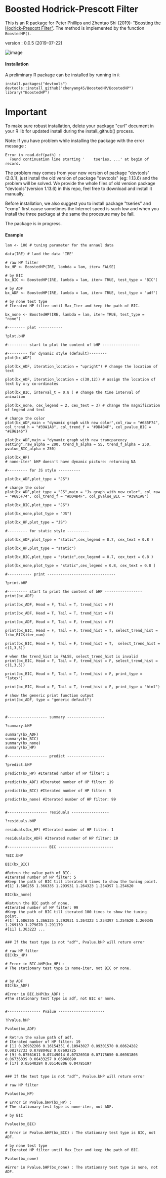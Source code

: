 # Boosted Hodrick-Prescott Filter

This is an R package for Peter Phillips and Zhentao Shi (2019): ["Boosting the Hodrick-Prescott Filter"](https://arxiv.org/abs/1905.00175). The method is implemented by the function `BoostedHP()`. 

version : 0.0.5 (2019-07-22)




![image](https://github.com/chenyang45/BoostedHP/blob/master/ADF_bHP_ani.gif)


#### Installation

A preliminary R package can be installed by running in `R`
```
install.packages("devtools")
devtools::install_github("chenyang45/BoostedHP/BoostedHP")
library("BoostedHP")
```

# Important

To make sure robust installation, delete your package "curl" document in your R lib for updated install during the install_github() process.



Note: If you have problem while installing the package with the error message :
```
Error in read.dcf(path) : 
  Found continuation line starting '    tseries, ...' at begin of record.
```
The problem may comes from your new version of package "devtools" (2.0.1), just install the old version of package "devtools" (eg: 1.13.6) and the problem will be solved.
We provide the whole files of old version package "devtools"(version 1.13.6) in this repo, feel free to download and install it manually. 

Before installation, we also suggest you to install package "tseries" and "exmp" first cause sometimes the Internet speed is such low and when you install the three package at the same the procesure may be fail.

The package is in progress.

#### Example
```
lam <- 100 # tuning parameter for the annaul data

data(IRE) # laod the data 'IRE'

# raw HP filter
bx_HP <- BoostedHP(IRE, lambda = lam, iter= FALSE)

# by BIC
bx_BIC <- BoostedHP(IRE, lambda = lam, iter= TRUE, test_type = "BIC")

# by ADF
bx_ADF <- BoostedHP(IRE, lambda = lam, iter= TRUE, test_type = "adf")

# by none test type
# Iterated HP filter until Max_Iter and keep the path of BIC.

bx_none <- BoostedHP(IRE, lambda = lam, iter= TRUE, test_type = "none")

#-------- plot -----------

?plot.bHP

#--------- start to plot the content of bHP -----------------

#--------- for dynamic style (default)--------
plot(bx_ADF)

plot(bx_ADF, iteration_location = "upright") # change the location of text

plot(bx_ADF, iteration_location = c(30,12)) # assign the location of text by x-y co-ordinates

plot(bx_BIC, interval_t = 0.8 ) # change the time interval of animation

plot(bx_none, cex_legend = 2, cex_text = 3) # change the magnification of legend and text

# change the color
plot(bx_ADF,main = "dynamic graph with new color",col_raw = "#685F74", col_trend_h = "#39A1A8", col_trend_f = "#DD4B4F", col_pvalue_BIC = "#E96145")

plot(bx_ADF,main = "dynamic graph with new trancparency setting",raw_alpha = 200, trend_h_alpha = 55, trend_f_alpha = 250, pvalue_BIC_alpha = 250)

plot(bx_HP)
# none-iter' bHP doesn't have dynamic picture: returning NA

#--------- for JS style ----------

plot(bx_ADF,plot_type = "JS")

# change the color
plot(bx_ADF,plot_type = "JS",main = "Js graph with new color", col_raw = "#685F74", col_trend_f = "#DD4B4F", col_pvalue_BIC = "#39A1A8")

plot(bx_BIC,plot_type = "JS")

plot(bx_none,plot_type = "JS")

plot(bx_HP,plot_type = "JS")

#--------- for static style ----------

plot(bx_ADF,plot_type = "static",cex_legend = 0.7, cex_text = 0.8 )

plot(bx_HP,plot_type = "static")

plot(bx_BIC,plot_type = "static",cex_legend = 0.7, cex_text = 0.8 )

plot(bx_none,plot_type = "static",cex_legend = 0.8, cex_text = 0.8 )

#----------- print -------------------------------

?print.bHP

#--------- start to print the content of bHP -----------------
print(bx_ADF)

print(bx_ADF, Head = F, Tail = T, trend_hist = F)

print(bx_ADF, Head = T, Tail = T, trend_hist = F)

print(bx_ADF, Head = F, Tail = F, trend_hist = F)

print(bx_BIC, Head = F, Tail = F, trend_hist = T, select_trend_hist = 1:bx_BIC$iter_num)

print(bx_BIC, Head = F, Tail = F, trend_hist = T,  select_trend_hist = c(1,3,5))

# when the trend_hist is FALSE, select_trend_hist is invalid
print(bx_BIC, Head = F, Tail = F, trend_hist = F, select_trend_hist = c(1,3,5))

print(bx_BIC, Head = F, Tail = T, trend_hist = F, print_type = "latex")

print(bx_BIC, Head = F, Tail = T, trend_hist = F, print_type = "html")

# show the generic print function output
print(bx_ADF, type = "generic default")



#------------------ summary -----------------

?summary.bHP

summary(bx_ADF)
summary(bx_BIC)
summary(bx_none)
summary(bx_HP)

#------------------ predict -----------------

?predict.bHP

predict(bx_HP) #Iterated number of HP filter: 1

predict(bx_ADF) #Iterated number of HP filter: 19

predict(bx_BIC) #Iterated number of HP filter: 5

predict(bx_none) #Iterated number of HP filter: 99


#------------------ residuals -----------------

?residuals.bHP

residuals(bx_HP) #Iterated number of HP filter: 1

residuals(bx_ADF) #Iterated number of HP filter: 19

#------------------ BIC -------------------------

?BIC.bHP

BIC(bx_BIC)

#Retrun the value path of BIC.
#Iterated number of HP filter: 5
#Keep the path of BIC till iterated 6 times to show the tuning point.
#[1] 1.586255 1.366335 1.293931 1.264323 1.254397 1.254620

BIC(bx_none)

#Retrun the BIC path of none.
#Iterated number of HP filter: 99
#Keep the path of BIC till iterated 100 times to show the tuning point.
#[1] 1.586255 1.366335 1.293931 1.264323 1.254397 1.254620 1.260345 1.269139 1.279670 1.291179
#[11] 1.303223 ...


### If the test type is not "adf", Pvalue.bHP will return error

# raw HP filter
BIC(bx_HP)

# Error in BIC.bHP(bx_HP) :
# The stationary test type is none-iter, not BIC or none.


# by ADF
BIC(bx_ADF)

#Error in BIC.bHP(bx_ADF) :
#The stationary test type is adf, not BIC or none.


#--------------- Pvalue ---------------------

?Pvalue.bHP

Pvalue(bx_ADF)

# Retrun the value path of adf.
# Iterated number of HP filter: 19
# [1] 0.26932206 0.16154351 0.10943027 0.09301570 0.08624282 0.08172733 0.07880462 0.07692725
# [9] 0.07561611 0.07449014 0.07326910 0.07175650 0.06981805 0.06736339 0.06433257 0.06068690
# [17] 0.05640284 0.05146806 0.04785197


### If the test type is not "adf", Pvalue.bHP will return error

# raw HP filter

Pvalue(bx_HP)

# Error in Pvalue.bHP(bx_HP) :
# The stationary test type is none-iter, not ADF.

# by BIC

Pvalue(bx_BIC)

# Error in Pvalue.bHP(bx_BIC) : The stationary test type is BIC, not ADF.

# by none test type
# Iterated HP filter until Max_Iter and keep the path of BIC.

Pvalue(bx_none)

#Error in Pvalue.bHP(bx_none) : The stationary test type is none, not ADF.

```

